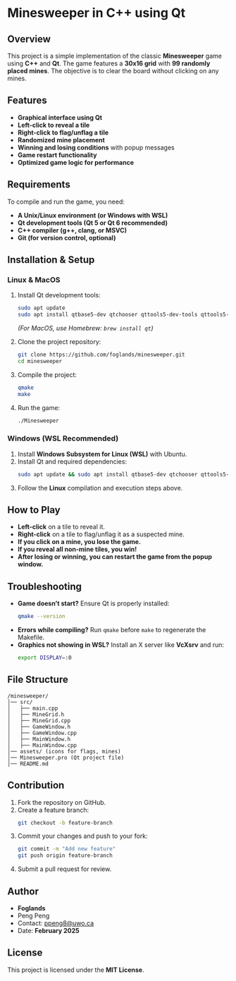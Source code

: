 # Minesweeper in C++ using Qt

## Overview
This project is a simple implementation of the classic **Minesweeper** game using **C++** and **Qt**. The game features a **30x16 grid** with **99 randomly placed mines**. The objective is to clear the board without clicking on any mines. 

## Features
- **Graphical interface using Qt**
- **Left-click to reveal a tile**
- **Right-click to flag/unflag a tile**
- **Randomized mine placement**
- **Winning and losing conditions** with popup messages
- **Game restart functionality**
- **Optimized game logic for performance**

## Requirements
To compile and run the game, you need:
- **A Unix/Linux environment (or Windows with WSL)**
- **Qt development tools (Qt 5 or Qt 6 recommended)**
- **C++ compiler (g++, clang, or MSVC)**
- **Git (for version control, optional)**

## Installation & Setup
### Linux & MacOS
1. Install Qt development tools:
   ```bash
   sudo apt update
   sudo apt install qtbase5-dev qtchooser qttools5-dev-tools qttools5-dev qmake
   ```
   *(For MacOS, use Homebrew: `brew install qt`)*

2. Clone the project repository:
   ```bash
   git clone https://github.com/foglands/minesweeper.git
   cd minesweeper
   ```

3. Compile the project:
   ```bash
   qmake
   make
   ```

4. Run the game:
   ```bash
   ./Minesweeper
   ```

### Windows (WSL Recommended)
1. Install **Windows Subsystem for Linux (WSL)** with Ubuntu.
2. Install Qt and required dependencies:
   ```bash
   sudo apt update && sudo apt install qtbase5-dev qtchooser qttools5-dev-tools qttools5-dev qmake
   ```
3. Follow the **Linux** compilation and execution steps above.

## How to Play
- **Left-click** on a tile to reveal it.
- **Right-click** on a tile to flag/unflag it as a suspected mine.
- **If you click on a mine, you lose the game.**
- **If you reveal all non-mine tiles, you win!**
- **After losing or winning, you can restart the game from the popup window.**

## Troubleshooting
- **Game doesn’t start?** Ensure Qt is properly installed:
  ```bash
  qmake --version
  ```
- **Errors while compiling?** Run `qmake` before `make` to regenerate the Makefile.
- **Graphics not showing in WSL?** Install an X server like **VcXsrv** and run:
  ```bash
  export DISPLAY=:0
  ```

## File Structure
```
/minesweeper/
│── src/
│   ├── main.cpp
│   ├── MineGrid.h
│   ├── MineGrid.cpp
│   ├── GameWindow.h
│   ├── GameWindow.cpp
│   ├── MainWindow.h
│   ├── MainWindow.cpp
│── assets/ (icons for flags, mines)
│── Minesweeper.pro (Qt project file)
│── README.md
```

## Contribution
1. Fork the repository on GitHub.
2. Create a feature branch:
   ```bash
   git checkout -b feature-branch
   ```
3. Commit your changes and push to your fork:
   ```bash
   git commit -m "Add new feature"
   git push origin feature-branch
   ```
4. Submit a pull request for review.

## Author
- **Foglands**
- Peng Peng
- Contact: ppeng8@uwo.ca
- Date: **February 2025**

## License
This project is licensed under the **MIT License**.
